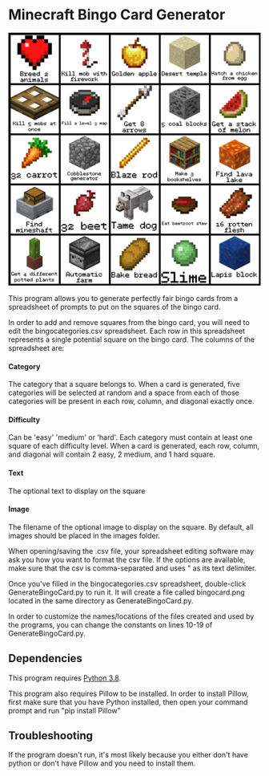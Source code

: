 # Minecraft Bingo Card Generator

![Sample Bingo Card](example.png "Sample Bingo Card")

This program allows you to generate perfectly fair bingo cards from a spreadsheet of prompts to put on the squares of the bingo card.

In order to add and remove squares from the bingo card, you will need to edit the bingocategories.csv spreadsheet. Each row in this spreadsheet represents a single potential square on the bingo card. The columns of the spreadsheet are:
 #### Category
   The category that a square belongs to. When a card is generated, five categories will be selected at random and a space from each of those categories will be present in each row, column, and diagonal exactly once.
  ####  Difficulty 
   Can be 'easy' 'medium' or 'hard'. Each category must contain at least one square of each difficulty level. When a card is generated, each row, column, and diagonal will contain 2 easy, 2 medium, and 1 hard square. 
  #### Text 
  The optional text to display on the square 
  #### Image 
   The filename of the optional image to display on the square. By default, all images should be placed in the images folder. 
   
When opening/saving the .csv file, your spreadsheet editing software may ask you how you want to format the csv file. If the options are available, make sure that the csv is comma-separated and uses " as its text delimiter.

Once you've filled in the bingocategories.csv spreadsheet, double-click GenerateBingoCard.py to run it. It will create a file called bingocard.png located in the same directory as GenerateBingoCard.py.

In order to customize the names/locations of the files created and used by the programs, you can change the constants on lines 10-19 of GenerateBingoCard.py.

## Dependencies
This program requires [Python 3.8](https://www.python.org/downloads/).

This program also requires Pillow to be installed. In order to install Pillow, first make sure that you have Python installed, then open your command prompt and run "pip install Pillow"

## Troubleshooting
 If the program doesn't run, it's most likely because you either don't have python or don't have Pillow and you need to install them.
